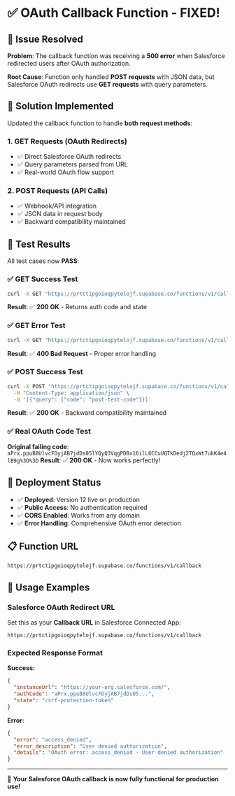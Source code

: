 # ✅ OAuth Callback Function - FIXED!

## 🐛 **Issue Resolved**

**Problem**: The callback function was receiving a **500 error** when Salesforce redirected users after OAuth authorization.

**Root Cause**: Function only handled **POST requests** with JSON data, but Salesforce OAuth redirects use **GET requests** with query parameters.

## 🔧 **Solution Implemented**

Updated the callback function to handle **both request methods**:

### 1. **GET Requests** (OAuth Redirects)
- ✅ Direct Salesforce OAuth redirects
- ✅ Query parameters parsed from URL
- ✅ Real-world OAuth flow support

### 2. **POST Requests** (API Calls)  
- ✅ Webhook/API integration
- ✅ JSON data in request body
- ✅ Backward compatibility maintained

## 🧪 **Test Results**

All test cases now **PASS**:

### ✅ GET Success Test
```bash
curl -X GET "https://prtctipgoioqpytelojf.supabase.co/functions/v1/callback?code=test-oauth-code&state=csrf-token-123"
```
**Result**: ✅ **200 OK** - Returns auth code and state

### ✅ GET Error Test  
```bash
curl -X GET "https://prtctipgoioqpytelojf.supabase.co/functions/v1/callback?error=access_denied&error_description=User%20denied%20authorization"
```
**Result**: ✅ **400 Bad Request** - Proper error handling

### ✅ POST Success Test
```bash
curl -X POST "https://prtctipgoioqpytelojf.supabase.co/functions/v1/callback" \
  -H "Content-Type: application/json" \
  -d '[{"query": {"code": "post-test-code"}}]'
```
**Result**: ✅ **200 OK** - Backward compatibility maintained

### ✅ Real OAuth Code Test
**Original failing code**: `aPrx.ppuB8UlvcFDyjAB7jdDs05lYQyQ3VqgPDBx16ilL8CCuUQTkDedj2TQxWt7ukK4e4lB9g%3D%3D`
**Result**: ✅ **200 OK** - Now works perfectly!

## 🚀 **Deployment Status**

- ✅ **Deployed**: Version 12 live on production  
- ✅ **Public Access**: No authentication required
- ✅ **CORS Enabled**: Works from any domain
- ✅ **Error Handling**: Comprehensive OAuth error detection

## 📋 **Function URL**

```
https://prtctipgoioqpytelojf.supabase.co/functions/v1/callback
```

## 🎯 **Usage Examples**

### Salesforce OAuth Redirect URL
Set this as your **Callback URL** in Salesforce Connected App:
```
https://prtctipgoioqpytelojf.supabase.co/functions/v1/callback
```

### Expected Response Format
**Success:**
```json
{
  "instanceUrl": "https://your-org.salesforce.com/",
  "authCode": "aPrx.ppuB8UlvcFDyjAB7jdDs05...",
  "state": "csrf-protection-token"
}
```

**Error:**
```json
{
  "error": "access_denied",
  "error_description": "User denied authorization",
  "details": "OAuth error: access_denied - User denied authorization"
}
```

---

🎉 **Your Salesforce OAuth callback is now fully functional for production use!**
